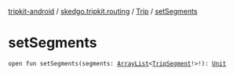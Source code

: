 [tripkit-android](../../index.md) / [skedgo.tripkit.routing](../index.md) / [Trip](index.md) / [setSegments](./set-segments.md)

# setSegments

`open fun setSegments(segments: `[`ArrayList`](https://docs.oracle.com/javase/7/docs/api/java/util/ArrayList.html)`<`[`TripSegment`](../-trip-segment/index.md)`!>!): `[`Unit`](https://kotlinlang.org/api/latest/jvm/stdlib/kotlin/-unit/index.html)